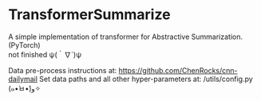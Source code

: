 # TransformerSummarize
A simple implementation of transformer for Abstractive Summarization.(PyTorch)\
not finished ψ(｀∇´)ψ

Data pre-process instructions at: https://github.com/ChenRocks/cnn-dailymail 
Set data paths and all other hyper-parameters at: /utils/config.py (๑•̀ㅂ•́)و✧ 

